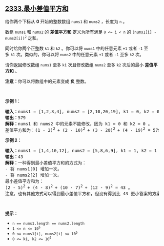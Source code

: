 ## [2333.最小差值平方和](https://leetcode.cn/problems/minimum-sum-of-squared-difference/)
<p>给你两个下标从 <strong>0</strong>&nbsp;开始的整数数组&nbsp;<code>nums1</code> 和&nbsp;<code>nums2</code>&nbsp;，长度为&nbsp;<code>n</code>&nbsp;。</p>

<p>数组&nbsp;<code>nums1</code> 和&nbsp;<code>nums2</code>&nbsp;的 <strong>差值平方和</strong>&nbsp;定义为所有满足&nbsp;<code>0 &lt;= i &lt; n</code>&nbsp;的&nbsp;<code>(nums1[i] - nums2[i])<sup>2</sup></code>&nbsp;之和。</p>

<p>同时给你两个正整数&nbsp;<code>k1</code> 和&nbsp;<code>k2</code>&nbsp;。你可以将&nbsp;<code>nums1</code>&nbsp;中的任意元素&nbsp;<code>+1</code> 或者&nbsp;<code>-1</code>&nbsp;至多&nbsp;<code>k1</code>&nbsp;次。类似的，你可以将&nbsp;<code>nums2</code>&nbsp;中的任意元素&nbsp;<code>+1</code> 或者&nbsp;<code>-1</code>&nbsp;至多&nbsp;<code>k2</code>&nbsp;次。</p>

<p>请你返回修改数组<em>&nbsp;</em><code>nums1</code><em>&nbsp;</em>至多<em>&nbsp;</em><code>k1</code>&nbsp;次且修改数组<em>&nbsp;</em><code>nums2</code>&nbsp;至多 <code>k2</code><em>&nbsp;</em>次后的最小&nbsp;<strong>差值平方和</strong>&nbsp;。</p>

<p><strong>注意：</strong>你可以将数组中的元素变成&nbsp;<strong>负</strong>&nbsp;整数。</p>

<p>&nbsp;</p>

<p><strong>示例 1：</strong></p>

<pre><b>输入：</b>nums1 = [1,2,3,4], nums2 = [2,10,20,19], k1 = 0, k2 = 0
<b>输出：</b>579
<b>解释：</b>nums1 和 nums2 中的元素不能修改，因为 k1 = 0 和 k2 = 0 。
差值平方和为：(1 - 2)<sup>2 </sup>+ (2 - 10)<sup>2 </sup>+ (3 - 20)<sup>2 </sup>+ (4 - 19)<sup>2</sup>&nbsp;= 579 。
</pre>

<p><strong>示例 2：</strong></p>

<pre><b>输入：</b>nums1 = [1,4,10,12], nums2 = [5,8,6,9], k1 = 1, k2 = 1
<b>输出：</b>43
<b>解释：</b>一种得到最小差值平方和的方式为：
- 将 nums1[0] 增加一次。
- 将 nums2[2] 增加一次。
最小差值平方和为：
(2 - 5)<sup>2 </sup>+ (4 - 8)<sup>2 </sup>+ (10 - 7)<sup>2 </sup>+ (12 - 9)<sup>2</sup>&nbsp;= 43 。
注意，也有其他方式可以得到最小差值平方和，但没有得到比 43 更小答案的方案。</pre>

<p>&nbsp;</p>

<p><strong>提示：</strong></p>

<ul>
	<li><code>n == nums1.length == nums2.length</code></li>
	<li><code>1 &lt;= n &lt;= 10<sup>5</sup></code></li>
	<li><code>0 &lt;= nums1[i], nums2[i] &lt;= 10<sup>5</sup></code></li>
	<li><code>0 &lt;= k1, k2 &lt;= 10<sup>9</sup></code></li>
</ul>

